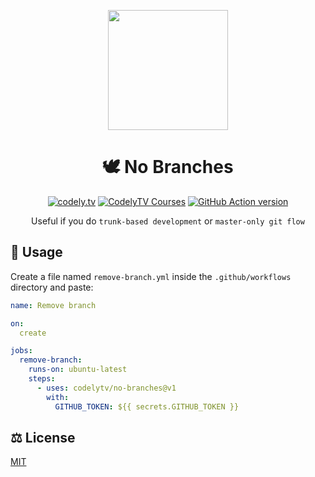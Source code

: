 <p align="center">
  <a href="http://codely.tv">
    <img src="http://codely.tv/wp-content/uploads/2016/05/cropped-logo-codelyTV.png" width="192px" height="192px"/>
  </a>
</p>

<h1 align="center">
  🕊 No Branches
</h1>

<p align="center">
    <a href="https://github.com/CodelyTV"><img src="https://img.shields.io/badge/CodelyTV-OS-green.svg?style=flat-square" alt="codely.tv"/></a>
    <a href="http://pro.codely.tv"><img src="https://img.shields.io/badge/CodelyTV-PRO-black.svg?style=flat-square" alt="CodelyTV Courses"/></a>
    <a href="https://github.com/marketplace/actions/no-branches"><img src="https://img.shields.io/github/v/release/CodelyTV/no-branches?style=flat-square" alt="GitHub Action version"></a>
</p>

<p align="center">
    Useful if you do <code>trunk-based development</code> or <code>master-only git flow</code>
</pre>

## 🚀 Usage

Create a file named `remove-branch.yml` inside the `.github/workflows` directory and paste:

```yml
name: Remove branch

on:
  create

jobs:
  remove-branch:
    runs-on: ubuntu-latest
    steps:
      - uses: codelytv/no-branches@v1
        with:
          GITHUB_TOKEN: ${{ secrets.GITHUB_TOKEN }}
```

## ⚖️ License

[MIT](LICENSE)
